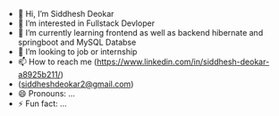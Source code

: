 - 👋 Hi, I’m Siddhesh Deokar
- 👀 I’m interested in Fullstack Devloper
- 🌱 I’m currently learning frontend as well as backend hibernate and springboot and MySQL Databse
- 💞️ I’m looking to job or internship
- 📫 How to reach me  (https://www.linkedin.com/in/siddhesh-deokar-a8925b211/)
- (siddheshdeokar2@gmail.com)  
- 😄 Pronouns: ...
- ⚡ Fun fact: ...

<!---
sid9657/sid9657 is a ✨ special ✨ repository because its `README.md` (this file) appears on your GitHub profile.
You can click the Preview link to take a look at your changes.
--->
